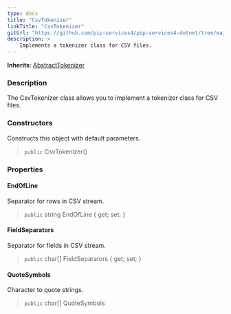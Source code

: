 ```yaml
---
type: docs
title: "CsvTokenizer"
linkTitle: "CsvTokenizer"
gitUrl: "https://github.com/pip-services4/pip-services4-dotnet/tree/main/pip-services4-expressions-dotnet"
description: > 
    Implements a tokenizer class for CSV files.
---
```


**Inherits**: [AbstractTokenizer](../../tokenizers/abstract_tokenizer)

### Description

The CsvTokenizer class allows you to implement a tokenizer class for CSV files.

### Constructors
Constructs this object with default parameters.

> `public` CsvTokenizer()

### Properties

#### EndOfLine
Separator for rows in CSV stream.

> `public` string EndOfLine { get; set; }

#### FieldSeparators
Separator for fields in CSV stream.

> `public` char[] FieldSeparators { get; set; }


#### QuoteSymbols
Character to quote strings.

> `public` char[] QuoteSymbols
